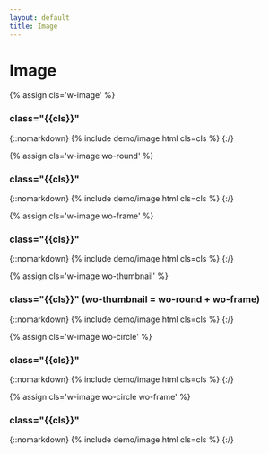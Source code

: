 ```yaml
---
layout: default
title: Image
---
```


# Image

{% assign cls='w-image' %}
### class="{{cls}}"
{::nomarkdown}
{% include demo/image.html cls=cls %}
{:/}

{% assign cls='w-image wo-round' %}
### class="{{cls}}"
{::nomarkdown}
{% include demo/image.html cls=cls %}
{:/}

{% assign cls='w-image wo-frame' %}
### class="{{cls}}"
{::nomarkdown}
{% include demo/image.html cls=cls %}
{:/}

{% assign cls='w-image wo-thumbnail' %}
### class="{{cls}}" (wo-thumbnail = wo-round + wo-frame)
{::nomarkdown}
{% include demo/image.html cls=cls %}
{:/}

{% assign cls='w-image wo-circle' %}
### class="{{cls}}"
{::nomarkdown}
{% include demo/image.html cls=cls %}
{:/}

{% assign cls='w-image wo-circle wo-frame' %}
### class="{{cls}}"
{::nomarkdown}
{% include demo/image.html cls=cls %}
{:/}
